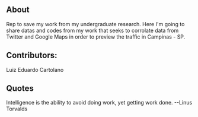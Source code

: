 ## About
Rep to save my work from my undergraduate research. Here I'm going to share datas and codes from my work that seeks to corrolate data from Twitter and Google Maps in order to preview the traffic in Campinas - SP.


## Contributors:
Luiz Eduardo Cartolano   

## Quotes
Intelligence is the ability to avoid doing work, yet getting work done. 
--Linus Torvalds

